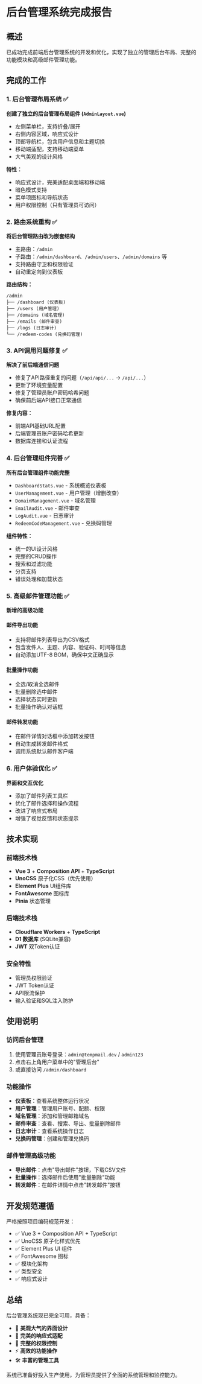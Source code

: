 # 后台管理系统完成报告

## 概述

已成功完成前端后台管理系统的开发和优化，实现了独立的管理后台布局、完整的功能模块和高级邮件管理功能。

## 完成的工作

### 1. 后台管理布局系统 ✅

**创建了独立的后台管理布局组件 (`AdminLayout.vue`)**
- 左侧菜单栏，支持折叠/展开
- 右侧内容区域，响应式设计
- 顶部导航栏，包含用户信息和主题切换
- 移动端适配，支持移动端菜单
- 大气美观的设计风格

**特性：**
- 响应式设计，完美适配桌面端和移动端
- 暗色模式支持
- 菜单项图标和导航状态
- 用户权限控制（只有管理员可访问）

### 2. 路由系统重构 ✅

**将后台管理路由改为嵌套结构**
- 主路由：`/admin`
- 子路由：`/admin/dashboard`、`/admin/users`、`/admin/domains` 等
- 支持路由守卫和权限验证
- 自动重定向到仪表板

**路由结构：**
```
/admin
├── /dashboard (仪表板)
├── /users (用户管理)
├── /domains (域名管理)
├── /emails (邮件审查)
├── /logs (日志审计)
└── /redeem-codes (兑换码管理)
```

### 3. API调用问题修复 ✅

**解决了前后端通信问题**
- 修复了API路径重复的问题（`/api/api/...` → `/api/...`）
- 更新了环境变量配置
- 修复了管理员账户密码哈希问题
- 确保前后端API接口正常通信

**修复内容：**
- 前端API基础URL配置
- 后端管理员账户密码哈希更新
- 数据库连接和认证流程

### 4. 后台管理组件完善 ✅

**所有后台管理组件功能完整**
- `DashboardStats.vue` - 系统概览仪表板
- `UserManagement.vue` - 用户管理（增删改查）
- `DomainManagement.vue` - 域名管理
- `EmailAudit.vue` - 邮件审查
- `LogAudit.vue` - 日志审计
- `RedeemCodeManagement.vue` - 兑换码管理

**组件特性：**
- 统一的UI设计风格
- 完整的CRUD操作
- 搜索和过滤功能
- 分页支持
- 错误处理和加载状态

### 5. 高级邮件管理功能 ✅

**新增的高级功能**

#### 邮件导出功能
- 支持将邮件列表导出为CSV格式
- 包含发件人、主题、内容、验证码、时间等信息
- 自动添加UTF-8 BOM，确保中文正确显示

#### 批量操作功能
- 全选/取消全选邮件
- 批量删除选中邮件
- 选择状态实时更新
- 批量操作确认对话框

#### 邮件转发功能
- 在邮件详情对话框中添加转发按钮
- 自动生成转发邮件格式
- 调用系统默认邮件客户端

### 6. 用户体验优化 ✅

**界面和交互优化**
- 添加了邮件列表工具栏
- 优化了邮件选择和操作流程
- 改进了响应式布局
- 增强了视觉反馈和状态提示

## 技术实现

### 前端技术栈
- **Vue 3** + **Composition API** + **TypeScript**
- **UnoCSS** 原子化CSS（优先使用）
- **Element Plus** UI组件库
- **FontAwesome** 图标库
- **Pinia** 状态管理

### 后端技术栈
- **Cloudflare Workers** + **TypeScript**
- **D1 数据库** (SQLite兼容)
- **JWT** 双Token认证

### 安全特性
- 管理员权限验证
- JWT Token认证
- API限流保护
- 输入验证和SQL注入防护

## 使用说明

### 访问后台管理
1. 使用管理员账号登录：`admin@tempmail.dev` / `admin123`
2. 点击右上角用户菜单中的"管理后台"
3. 或直接访问 `/admin/dashboard`

### 功能操作
- **仪表板**：查看系统整体运行状况
- **用户管理**：管理用户账号、配额、权限
- **域名管理**：添加和管理邮箱域名
- **邮件审查**：查看、搜索、导出、批量删除邮件
- **日志审计**：查看系统操作日志
- **兑换码管理**：创建和管理兑换码

### 邮件管理高级功能
- **导出邮件**：点击"导出邮件"按钮，下载CSV文件
- **批量操作**：选择邮件后使用"批量删除"功能
- **转发邮件**：在邮件详情中点击"转发邮件"按钮

## 开发规范遵循

严格按照项目编码规范开发：
- ✅ Vue 3 + Composition API + TypeScript
- ✅ UnoCSS 原子化样式优先
- ✅ Element Plus UI 组件
- ✅ FontAwesome 图标
- ✅ 模块化架构
- ✅ 类型安全
- ✅ 响应式设计

## 总结

后台管理系统现已完全可用，具备：
- 🎨 **美观大气的界面设计**
- 📱 **完美的响应式适配**
- 🔐 **完整的权限控制**
- ⚡ **高效的功能操作**
- 🛠️ **丰富的管理工具**

系统已准备好投入生产使用，为管理员提供了全面的系统管理和监控能力。
